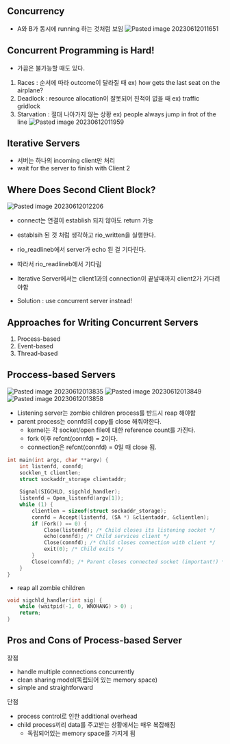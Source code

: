 ## Concurrency
- A와 B가 동시에 running 하는 것처럼 보임
![Pasted image 20230612011651](https://github.com/lina1919/cs_study/assets/63230463/709d253c-e8af-4dbf-b3d4-f83fb8c227d9)

## Concurrent Programming is Hard!
- 가끔은 불가능할 때도 있다.
1. Races : 순서에 따라 outcome이 달라질 때
	  ex) how gets the last seat on the airplane?
2. Deadlock : resource allocation이 잘못되어 진척이 없을 때
		ex) traffic gridlock
1. Starvation : 절대 나아가지 않는 상황
	  ex) people always jump in frot of the line
![Pasted image 20230612011959](https://github.com/lina1919/cs_study/assets/63230463/08b3364f-b810-4318-b289-962cace0f014)


## Iterative Servers
- 서버는 하나의 incoming client만 처리
- wait for the server to finish with Client 2

## Where Does Second Client Block?

![Pasted image 20230612012206](https://github.com/lina1919/cs_study/assets/63230463/c21b3d44-57a4-4c4d-97e4-156a687e8779)
- connect는 연결이 establish 되지 않아도 return 가능
- establsih 된 것 처럼 생각하고 rio_written을 실행한다.
- rio_readlineb에서 server가 echo 된 걸 기다린다.
- 따라서 rio_readlineb에서 기다림

- Iterative Server에서는 client1과의 connection이 끝날때까지 client2가 기다려야함
- Solution : use concurrent server instead!


## Approaches for Writing Concurrent Servers

1. Process-based
2. Event-based
3. Thread-based


## Proccess-based Servers

![Pasted image 20230612013835](https://github.com/lina1919/cs_study/assets/63230463/cdb8014d-d561-416c-802f-8a7620721934)
![Pasted image 20230612013849](https://github.com/lina1919/cs_study/assets/63230463/7c13887b-79d6-4fb6-8186-134b1f246360)
![Pasted image 20230612013858](https://github.com/lina1919/cs_study/assets/63230463/d8c0e9d4-a90c-4ad6-9a69-fbc9366bdd2c)
- Listening server는 zombie children process를 반드시 reap 해야함
- parent process는 connfd의 copy를 close 해줘야한다.
	- kernel는 각 socket/open file에 대한 reference count를 가진다.
	- fork 이후 refcnt(connfd) = 2이다.
	- connection은 refcnt(connfd) = 0일 때 close 됨.
```c
int main(int argc, char **argv) { 
	int listenfd, connfd; 
	socklen_t clientlen; 
	struct sockaddr_storage clientaddr; 
	
	Signal(SIGCHLD, sigchld_handler); 
	listenfd = Open_listenfd(argv[1]); 
	while (1) { 
		clientlen = sizeof(struct sockaddr_storage); 
		connfd = Accept(listenfd, (SA *) &clientaddr, &clientlen); 
		if (Fork() == 0) { 
			Close(listenfd); /* Child closes its listening socket */ 
			echo(connfd); /* Child services client */ 
			Close(connfd); /* Child closes connection with client */ 
			exit(0); /* Child exits */ 
		} 
		Close(connfd); /* Parent closes connected socket (important!) */ 
	} 
}
```

- reap all zombie children
```c
void sigchld_handler(int sig) {
	while (waitpid(-1, 0, WNOHANG) > 0) ; 
	return; 
}
```
## Pros and Cons of Process-based Server
장점
- handle multiple connections concurrently
- clean sharing model(독립되어 있는 memory space)
- simple and straightforward

단점
- process control로 인한 additional overhead
- child process끼리 data를 주고받는 상황에서는 매우 복잡해짐
	- 독립되어있는 memory space를 가지게 됨
